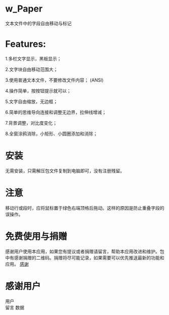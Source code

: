# w_Paper
文本文件中的字段自由移动与标记

# Features:

1.多栏文字显示，黑板显示；

2.文字块自由移动范围大；

3.使用普通文本文件，不要修改文件内容； (ANSI)

4.操作简单，按按钮提示就可以；

5.文字自由缩放，无边框；

6.简单的思维导向连接和调整无边界，拉伸线增减；

7.背景调整，对比度变化；

8.全窗涂鸦消除，小矩形、小圆圈添加和消除；



# 安装
无需安装，只需解压包文件复制到电脑即可，没有注册残留。

# 注意
移动行或段时，应将鼠标置于绿色右端顶格后拖动。这样的原因是防止重叠字段的误操作。

# 免费使用与捐赠
感谢用户使用本应用，如果您有提议或者捐赠请留言，帮助本应用改进和维护。包中有感谢捐赠的二维码。捐赠将尽可能记录，如果需要可以优先推送最新的功能和应用。
[感谢](https://github.com/wangzhipinghan/w_Paper/blob/main/%E6%84%9F%E8%B0%A2%E6%8D%90%E8%B5%A0.jpg)


# 感谢用户

用户		
留言
数据
